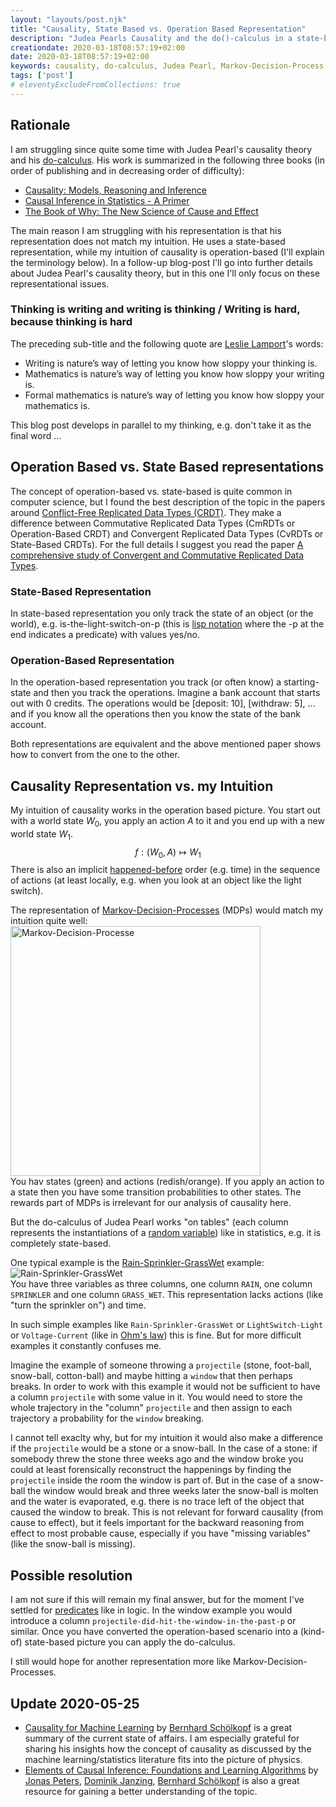 ```yaml
---
layout: "layouts/post.njk"
title: "Causality, State Based vs. Operation Based Representation"
description: "Judea Pearls Causality and the do()-calculus in a state-based and an operation-based picture."
creationdate: 2020-03-18T08:57:19+02:00
date: 2020-03-18T08:57:19+02:00
keywords: causality, do-calculus, Judea Pearl, Markov-Decision-Process, MDP
tags: ['post']
# eleventyExcludeFromCollections: true
---
```


## Rationale

I am struggling since quite some time with Judea Pearl's causality theory and his [do-calculus](https://en.wikipedia.org/wiki/Causality#Causal_calculus). His work is summarized
in the following three books (in order of publishing and in decreasing order of difficulty):
* [Causality: Models, Reasoning and Inference](https://www.amazon.com/Causality-Reasoning-Inference-Judea-Pearl/dp/052189560X)
* [Causal Inference in Statistics - A Primer](https://www.amazon.com/Causal-Inference-Statistics-Judea-Pearl/dp/1119186846)
* [The Book of Why: The New Science of Cause and Effect](https://www.amazon.com/Book-Why-Science-Cause-Effect/dp/046509760X/)

The main reason I am struggling with his representation is that his representation does not match my intuition. He uses a state-based representation, while my intuition of
causality is operation-based (I'll explain the terminology below). In a follow-up blog-post I'll go into further details about Judea Pearl's causality theory, but in this one
I'll only focus on these representational issues.

### Thinking is writing and writing is thinking / Writing is hard, because thinking is hard

The preceding sub-title and the following quote are [Leslie Lamport](https://scilogs.spektrum.de/hlf/writing-for-mathematical-clarity/)'s words:
* Writing is nature’s way of letting you know how sloppy your thinking is. 
* Mathematics is nature’s way of letting you know how sloppy your writing is. 
* Formal mathematics is nature’s way of letting you know how sloppy your mathematics is.

This blog post develops in parallel to my thinking, e.g. don't take it as the final word ...

## Operation Based vs. State Based representations

The concept of operation-based vs. state-based is quite common in computer science, but I found the best description of the topic in the papers around [Conflict-Free Replicated Data Types (CRDT)](https://en.wikipedia.org/wiki/Conflict-free_replicated_data_type).
They make a difference between Commutative Replicated Data Types (CmRDTs or Operation-Based CRDT) and Convergent Replicated Data Types (CvRDTs or State-Based CRDTs). For the
full details I suggest you read the paper [A comprehensive study of Convergent and Commutative Replicated Data Types](https://hal.inria.fr/inria-00555588/).

### State-Based Representation

In state-based representation you only track the state of an object (or the world), e.g. is-the-light-switch-on-p (this is [lisp notation](https://www.cs.cmu.edu/Groups/AI/html/cltl/clm/node69.html) 
where the -p at the end indicates a predicate) with values yes/no.

### Operation-Based Representation

In the operation-based representation you track (or often know) a starting-state and then you track the operations. Imagine a bank account that starts out with 0 credits. The
operations would be [deposit: 10], [withdraw: 5], ... and if you know all the operations then you know the state of the bank account.

Both representations are equivalent and the above mentioned paper shows how to convert from the one to the other.

## Causality Representation vs. my Intuition

My intuition of causality works in the operation based picture. You start out with a world state $W_0$, you apply an action $A$ to it and you end up with a new world state $W_1$.
$$
f: (W_0, A) \mapsto W_1
$$
There is also an implicit [happened-before](https://en.wikipedia.org/wiki/Happened-before) order (e.g. time) in the sequence of actions (at least locally, e.g. when you look at an object like the light switch).

The representation of [Markov-Decision-Processes](https://en.wikipedia.org/wiki/Markov_decision_process) (MDPs) would match my intuition quite well:<br>
<img src="https://upload.wikimedia.org/wikipedia/commons/thumb/a/ad/Markov_Decision_Process.svg/750px-Markov_Decision_Process.svg.png" width="400px" alt="Markov-Decision-Processe">
<br>You hav states (green) and actions (redish/orange). If you apply an action to a state then you have some transition probabilities to other states. The rewards part of
MDPs is irrelevant for our analysis of causality here.

But the do-calculus of Judea Pearl works "on tables" (each column represents the instantiations of a [random variable](https://en.wikipedia.org/wiki/Random_variable)) 
like in statistics, e.g. it is completely state-based. 

One typical example is the [Rain-Sprinkler-GrassWet](https://en.wikipedia.org/wiki/Bayesian_network) example:<br>
![Rain-Sprinkler-GrassWet](https://upload.wikimedia.org/wikipedia/commons/thumb/0/0e/SimpleBayesNet.svg/575px-SimpleBayesNet.svg.png)
<br>You have three variables as three columns, one column `RAIN`, one column `SPRINKLER` and one column `GRASS_WET`. This representation lacks actions (like "turn the sprinkler on")
and time.  

In such simple examples like `Rain-Sprinkler-GrassWet` or `LightSwitch-Light` or `Voltage-Current` (like in [Ohm's law](https://en.wikipedia.org/wiki/Ohm%27s_law)) this is fine.
But for more difficult examples it constantly confuses me.

Imagine the example of someone throwing a `projectile` (stone, foot-ball, snow-ball, cotton-ball) and maybe hitting a `window` that then perhaps breaks. In order to work with this
example it would not be sufficient to have a column `projectile` with some value in it. You would need to store the whole trajectory in the "column" `projectile` and then assign 
to each trajectory a probability for the `window` breaking.

I cannot tell exaclty why, but for my intuition it would also make a difference if the `projectile` would be a stone or a snow-ball. In the case of a stone: 
if somebody threw the stone three weeks ago and the window broke you could at least forensically reconstruct the happenings by finding the `projectile` inside the room the window
is part of. But in the case of a snow-ball the window would break and three weeks later the snow-ball is molten and the water is evaporated, e.g. there is no trace left of the 
object that caused the window to break. This is not relevant for forward causality (from cause to effect), but it feels important for the backward reasoning from effect to
most probable cause, especially if you have "missing variables" (like the snow-ball is missing).

## Possible resolution

I am not sure if this will remain my final answer, but for the moment I've settled for [predicates](https://en.wikipedia.org/wiki/First-order_logic) like in logic. In the window example
you would introduce a column `projectile-did-hit-the-window-in-the-past-p` or similar. Once you have converted the operation-based scenario into a (kind-of) state-based picture
you can apply the do-calculus.

I still would hope for another representation more like Markov-Decision-Processes. 

## Update 2020-05-25

* [Causality for Machine Learning](https://arxiv.org/abs/1911.10500) by [Bernhard Schölkopf](https://de.wikipedia.org/wiki/Bernhard_Sch%C3%B6lkopf) is
  a great summary of the current state of affairs. I am especially grateful for sharing his insights how the concept of causality as discussed by the
  machine learning/statistics literature fits into the picture of physics.
* [Elements of Causal Inference: Foundations and Learning
  Algorithms](https://www.amazon.de/Elements-Causal-Inference-Foundations-Computation/dp/0262037319/) by [Jonas Peters](http://web.math.ku.dk/~peters/), [Dominik Janzing](https://www.is.mpg.de/~janzing), [Bernhard Schölkopf](https://de.wikipedia.org/wiki/Bernhard_Sch%C3%B6lkopf)
  is also a great resource for gaining a better understanding of the topic.
